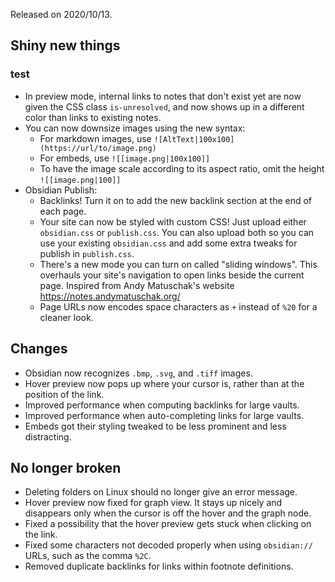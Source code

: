 Released on 2020/10/13.

## Shiny new things
### test
- In preview mode, internal links to notes that don't exist yet are now given the CSS class `is-unresolved`, and now shows up in a different color than links to existing notes.
- You can now downsize images using the new syntax:
	- For markdown images, use `![AltText|100x100](https://url/to/image.png)`
	- For embeds, use `![[image.png|100x100]]`
	- To have the image scale according to its aspect ratio, omit the height `![[image.png|100]]`
- Obsidian Publish:
	- Backlinks! Turn it on to add the new backlink section at the end of each page.
	- Your site can now be styled with custom CSS! Just upload either `obsidian.css` or `publish.css`. You can also upload both so you can use your existing `obsidian.css` and add some extra tweaks for publish in `publish.css`.
	- There's a new mode you can turn on called "sliding windows". This overhauls your site's navigation to open links beside the current page. Inspired from Andy Matuschak's website https://notes.andymatuschak.org/
	- Page URLs now encodes space characters as `+` instead of `%20` for a cleaner look.

## Changes

- Obsidian now recognizes `.bmp`, `.svg`, and `.tiff` images.
- Hover preview now pops up where your cursor is, rather than at the position of the link.
- Improved performance when computing backlinks for large vaults.
- Improved performance when auto-completing links for large vaults.
- Embeds got their styling tweaked to be less prominent and less distracting.

## No longer broken

- Deleting folders on Linux should no longer give an error message.
- Hover preview now fixed for graph view. It stays up nicely and disappears only when the cursor is off the hover and the graph node.
- Fixed a possibility that the hover preview gets stuck when clicking on the link.
- Fixed some characters not decoded properly when using `obsidian://` URLs, such as the comma `%2C`.
- Removed duplicate backlinks for links within footnote definitions.
